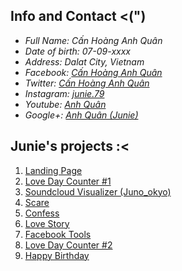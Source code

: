 ## Info and Contact <(")

- _Full Name: Cấn Hoàng Anh Quân_
- _Date of birth: 07-09-xxxx_
- _Address: Dalat City, Vietnam_
- _Facebook: [Cấn Hoàng Anh Quân](https://www.facebook.com/junie.deeptry)_
- _Twitter: [Cấn Hoàng Anh Quân](http://twitter.com/anhquancanhoang)_
- _Instagram: [junie.79](https://www.instagram.com/junie.79/)_
- _Youtube: [Anh Quân](https://www.youtube.com/channel%2FUCMvsAzrhy7_17nuQAPp8_nA%2F)_
- _Google+: [Anh Quân (Junie)](https://plus.google.com/u/0/102479544213832178614)_

## Junie's projects :<

1. [Landing Page](https://junie79.github.io/landing)
1. [Love Day Counter #1](https://junie79.github.io/lovedays)
1. [Soundcloud Visualizer (Juno_okyo)](https://junie79.github.io/soundcloud)
1. [Scare](https://junie79.github.io/doama)
1. [Confess](https://junie79.github.io/totinh)
1. [Love Story](https://junie79.github.io/lovestory)
1. [Facebook Tools](https://junie79.github.io/facebooktools)
1. [Love Day Counter #2](https://junie79.github.io/love)
1. [Happy Birthday](https://junie79.github.io/sinhnhat)
